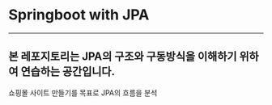 # Springboot with JPA
---
## 본 레포지토리는 JPA의 구조와 구동방식을 이해하기 위하여 연습하는 공간입니다.

쇼핑몰 사이트 만들기를 목표로 JPA의 흐름을 분석
